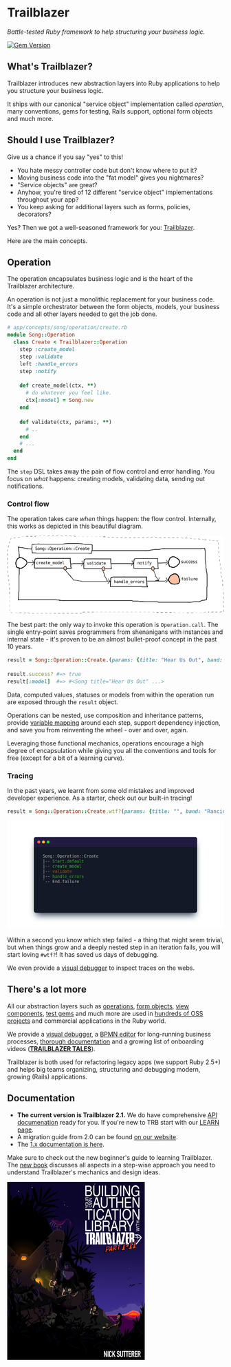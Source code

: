 # Trailblazer

_Battle-tested Ruby framework to help structuring your business logic._

[![Gem Version](https://badge.fury.io/rb/trailblazer.svg)](http://badge.fury.io/rb/trailblazer)

## What's Trailblazer?

Trailblazer introduces new abstraction layers into Ruby applications to help you structure your business logic.

It ships with our canonical "service object" implementation called *operation*, many conventions, gems for testing, Rails support, optional form objects and much more.

## Should I use Trailblazer?

Give us a chance if you say "yes" to this!

* You hate messy controller code but don't know where to put it?
* Moving business code into the "fat model" gives you nightmares?
* "Service objects" are great?
* Anyhow, you're tired of 12 different "service object" implementations throughout your app?
* You keep asking for additional layers such as forms, policies, decorators?

Yes? Then we got a well-seasoned framework for you: [Trailblazer](https://trailblazer.to/2.1).

Here are the main concepts.

## Operation

The operation encapsulates business logic and is the heart of the Trailblazer architecture.

An operation is not just a monolithic replacement for your business code. It's a simple orchestrator between the form objects, models, your business code and all other layers needed to get the job done.

```ruby
# app/concepts/song/operation/create.rb
module Song::Operation
  class Create < Trailblazer::Operation
    step :create_model
    step :validate
    left :handle_errors
    step :notify

    def create_model(ctx, **)
      # do whatever you feel like.
      ctx[:model] = Song.new
    end

    def validate(ctx, params:, **)
      # ..
    end
    # ...
  end
end
```

The `step` DSL takes away the pain of flow control and error handling. You focus on _what_ happens: creating models, validating data, sending out notifications.

### Control flow

The operation takes care _when_ things happen: the flow control. Internally, this works as depicted in this beautiful diagram.

![Flow diagram of a typical operation.](https://github.com/trailblazer/trailblazer/blob/readme/doc/song_operation_create.png?raw=true)

The best part: the only way to invoke this operation is `Operation.call`. The single entry-point saves programmers from shenanigans with instances and internal state - it's proven to be an almost bullet-proof concept in the past 10 years.

```ruby
result = Song::Operation::Create.(params: {title: "Hear Us Out", band: "Rancid"})

result.success? #=> true
result[:model]  #=> #<Song title="Hear Us Out" ...>
```

Data, computed values, statuses or models from within the operation run are exposed through the `result` object.

Operations can be nested, use composition and inheritance patterns, provide [variable mapping](https://trailblazer.to/2.1/docs/activity#activity-variable-mapping) around each step, support dependency injection, and save you from reinventing the wheel - over and over, again.

Leveraging those functional mechanics, operations encourage a high degree of encapsulation while giving you all the conventions and tools for free (except for a bit of a learning curve).

### Tracing

In the past years, we learnt from some old mistakes and improved developer experience. As a starter, check out our built-in tracing!

```ruby
result = Song::Operation::Create.wtf?(params: {title: "", band: "Rancid"})
```

![Tracing the internal flow of an operation.](https://github.com/trailblazer/trailblazer/blob/readme/doc/song_operation_create_trace.png?raw=true)

Within a second you know which step failed - a thing that might seem trivial, but when things grow and a deeply nested step in an iteration fails, you will start loving `#wtf?`! It has saved us days of debugging.

We even provide a [visual debugger](https://trailblazer.to/2.1/pro) to inspect traces on the webs.

## There's a lot more

All our abstraction layers such as [operations](https://trailblazer.to/2.1/docs/operation), [form objects](https://trailblazer.to/2.1/docs/reform.html), [view components](https://trailblazer.to/2.1/docs/cells.html), [test gems](https://trailblazer.to/2.1/docs/test) and much more are used in [hundreds of OSS projects](https://github.com/trailblazer/trailblazer/network/dependents) and commercial applications in the Ruby world.

We provide a [visual debugger](https://pro.trailblazer.to), a [BPMN editor](https://trailblazer.to/2.1/docs/workflow) for long-running business processes, [thorough documentation](https://trailblazer.to/2.1/docs/trailblazer.html) and a growing list of onboarding videos ([**TRAILBLAZER TALES**](https://www.youtube.com/channel/UCi2P0tFMtjMUsWLYAD1Ezsw)).

Trailblazer is both used for refactoring legacy apps (we support Ruby 2.5+) and helps big teams organizing, structuring and debugging modern, growing (Rails) applications.

## Documentation

* **The current version is Trailblazer 2.1.** We do have comprehensive [API documenation](https://trailblazer.to/2.1/docs/trailblazer.html) ready for you. If you're new to TRB start with our [LEARN page](https://trailblazer.to/2.1/learn.html).
* A migration guide from 2.0 can be found [on our website](https://trailblazer.to/2.1/docs/trailblazer.html#trailblazer-2-1-migration).
* The [1.x documentation is here](http://trailblazer.to/2.0/gems/operation/1.1/index.html).

Make sure to check out the new beginner's guide to learning Trailblazer. The [new book](https://leanpub.com/buildalib) discusses all aspects in a step-wise approach you need to understand Trailblazer's mechanics and design ideas.

![The new begginer's guide.](https://github.com/trailblazer/trailblazer/blob/readme/doc/s_hero.png?raw=true)

